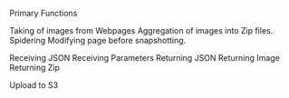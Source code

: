 Primary Functions

Taking of images from Webpages
Aggregation of images into Zip files.
Spidering
Modifying page before snapshotting.

Receiving JSON
Receiving Parameters
Returning JSON
Returning Image
Returning Zip

Upload to S3



